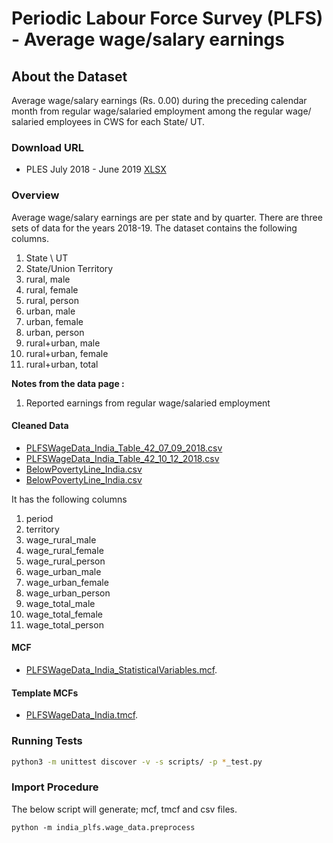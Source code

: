 # Periodic Labour Force Survey (PLFS) - Average wage/salary earnings


## About the Dataset
Average wage/salary earnings (Rs. 0.00) during the preceding calendar month from regular wage/salaried employment among the regular wage/ salaried employees in CWS for each State/ UT.

### Download URL

* PLES July 2018 - June 2019 [XLSX](http://mospi.nic.in/sites/default/files/reports_and_publication/PLFS_2018_19_Anual/Table_42.xlsx)


### Overview

Average wage/salary earnings are per state and by quarter. There are three sets of data for the years 2018-19. The dataset contains the following columns.

1. State \ UT  
2. State/Union Territory
3. rural, male
4. rural, female
5. rural, person
6. urban, male
7. urban, female
8. urban, person
9. rural+urban, male
10. rural+urban, female
11. rural+urban, total


**Notes from the data page :** 
1. Reported earnings from regular wage/salaried employment



#### Cleaned Data
- [PLFSWageData_India_Table_42_07_09_2018.csv](PLFSWageData_India_Table_42_07_09_2018.csv)
- [PLFSWageData_India_Table_42_10_12_2018.csv](PLFSWageData_India_Table_42_10_12_2018.csv)
- [BelowPovertyLine_India.csv](PLFSWageData_India_Table_42_01_03_2019.csv)
- [BelowPovertyLine_India.csv](PLFSWageData_India_Table_42_04_06_2019.csv)

It has the following columns

1. period
2. territory
3. wage_rural_male
4. wage_rural_female
5. wage_rural_person
6. wage_urban_male
7. wage_urban_female
8. wage_urban_person
9. wage_total_male
10. wage_total_female
11. wage_total_person

#### MCF
- [PLFSWageData_India_StatisticalVariables.mcf](PLFSWageData_India_StatisticalVariables.mcf).

#### Template MCFs
- [PLFSWageData_India.tmcf](PLFSWageData_India.tmcf).

### Running Tests

```bash
python3 -m unittest discover -v -s scripts/ -p *_test.py
```

### Import Procedure

The below script will generate; mcf, tmcf and csv files.

`python -m india_plfs.wage_data.preprocess`
